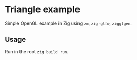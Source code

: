 # Triangle example
Simple OpenGL example in Zig using `zm`, `zig-glfw`, `zigglgen`.

## Usage
Run in the root `zig build run`.
